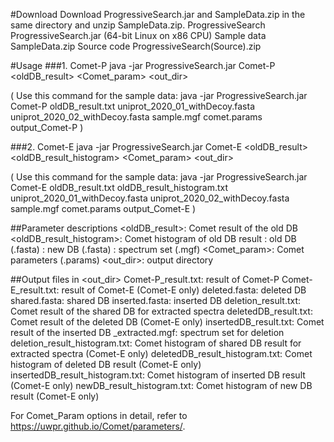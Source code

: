 #Download
Download ProgressiveSearch.jar and SampleData.zip in the same directory and unzip SampleData.zip.
ProgressiveSearch     ProgressiveSearch.jar    (64-bit Linux on x86 CPU)
Sample data               SampleData.zip
Source code               ProgressiveSearch(Source).zip


#Usage
###1. Comet-P
java -jar ProgressiveSearch.jar  Comet-P  <oldDB_result>  <oldDB>  <newDB>  <Spectrum>  <Comet_param>  <out_dir>

( Use this command for the sample data: java -jar ProgressiveSearch.jar Comet-P oldDB_result.txt uniprot_2020_01_withDecoy.fasta uniprot_2020_02_withDecoy.fasta sample.mgf comet.params output_Comet-P )


###2. Comet-E
java -jar ProgressiveSearch.jar  Comet-E  <oldDB_result>  <oldDB_result_histogram>  <oldDB>  <newDB>  <Spectrum>  <Comet_param>  <out_dir>

( Use this command for the sample data: java -jar ProgressiveSearch.jar Comet-E oldDB_result.txt oldDB_result_histogram.txt uniprot_2020_01_withDecoy.fasta uniprot_2020_02_withDecoy.fasta sample.mgf comet.params output_Comet-E )



##Parameter descriptions
<oldDB_result>:  Comet result of the old DB
<oldDB_result_histogram>:  Comet histogram of old DB result
<oldDB>:  old DB (.fasta)
<newDB>:  new DB (.fasta)
<Spectrum>:  spectrum set (.mgf)
<Comet_param>:  Comet parameters (.params)
<out_dir>:  output directory


##Output files in <out_dir>
Comet-P_result.txt:  result of Comet-P
Comet-E_result.txt:  result of Comet-E (Comet-E only)
deleted.fasta:  deleted DB
shared.fasta:  shared DB
inserted.fasta:  inserted DB
deletion_result.txt:  Comet result of the shared DB for extracted spectra
deletedDB_result.txt:  Comet result of the deleted DB (Comet-E only)
insertedDB_result.txt:  Comet result of the inserted DB
<Spectrum>_extracted.mgf:  spectrum set for deletion
deletion_result_histogram.txt:  Comet histogram of shared DB result for extracted spectra (Comet-E only)
deletedDB_result_histogram.txt:  Comet histogram of deleted DB result (Comet-E only)
insertedDB_result_histogram.txt:  Comet histogram of inserted DB result (Comet-E only)
newDB_result_histogram.txt:  Comet histogram of new DB result (Comet-E only)

For Comet_Param options in detail, refer to https://uwpr.github.io/Comet/parameters/.